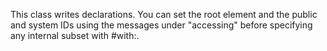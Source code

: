 This class writes <!DOCTYPE ...> declarations. You can set the root element and the public and system IDs using the messages under "accessing" before specifying any internal subset with #with:.